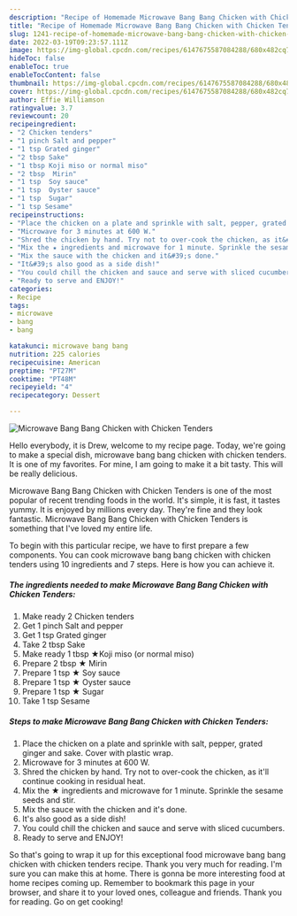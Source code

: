 ```yaml
---
description: "Recipe of Homemade Microwave Bang Bang Chicken with Chicken Tenders"
title: "Recipe of Homemade Microwave Bang Bang Chicken with Chicken Tenders"
slug: 1241-recipe-of-homemade-microwave-bang-bang-chicken-with-chicken-tenders
date: 2022-03-19T09:23:57.111Z
image: https://img-global.cpcdn.com/recipes/6147675587084288/680x482cq70/microwave-bang-bang-chicken-with-chicken-tenders-recipe-main-photo.jpg
hideToc: false
enableToc: true
enableTocContent: false
thumbnail: https://img-global.cpcdn.com/recipes/6147675587084288/680x482cq70/microwave-bang-bang-chicken-with-chicken-tenders-recipe-main-photo.jpg
cover: https://img-global.cpcdn.com/recipes/6147675587084288/680x482cq70/microwave-bang-bang-chicken-with-chicken-tenders-recipe-main-photo.jpg
author: Effie Williamson
ratingvalue: 3.7
reviewcount: 20
recipeingredient:
- "2 Chicken tenders"
- "1 pinch Salt and pepper"
- "1 tsp Grated ginger"
- "2 tbsp Sake"
- "1 tbsp Koji miso or normal miso"
- "2 tbsp  Mirin"
- "1 tsp  Soy sauce"
- "1 tsp  Oyster sauce"
- "1 tsp  Sugar"
- "1 tsp Sesame"
recipeinstructions:
- "Place the chicken on a plate and sprinkle with salt, pepper, grated ginger and sake. Cover with plastic wrap."
- "Microwave for 3 minutes at 600 W."
- "Shred the chicken by hand. Try not to over-cook the chicken, as it&#39;ll continue cooking in residual heat."
- "Mix the ★ ingredients and microwave for 1 minute. Sprinkle the sesame seeds and stir."
- "Mix the sauce with the chicken and it&#39;s done."
- "It&#39;s also good as a side dish!"
- "You could chill the chicken and sauce and serve with sliced cucumbers."
- "Ready to serve and ENJOY!"
categories:
- Recipe
tags:
- microwave
- bang
- bang

katakunci: microwave bang bang 
nutrition: 225 calories
recipecuisine: American
preptime: "PT27M"
cooktime: "PT48M"
recipeyield: "4"
recipecategory: Dessert

---
```



![Microwave Bang Bang Chicken with Chicken Tenders](https://img-global.cpcdn.com/recipes/6147675587084288/680x482cq70/microwave-bang-bang-chicken-with-chicken-tenders-recipe-main-photo.jpg)

Hello everybody, it is Drew, welcome to my recipe page. Today, we're going to make a special dish, microwave bang bang chicken with chicken tenders. It is one of my favorites. For mine, I am going to make it a bit tasty. This will be really delicious.

Microwave Bang Bang Chicken with Chicken Tenders is one of the most popular of recent trending foods in the world. It's simple, it is fast, it tastes yummy. It is enjoyed by millions every day. They're fine and they look fantastic. Microwave Bang Bang Chicken with Chicken Tenders is something that I've loved my entire life.




To begin with this particular recipe, we have to first prepare a few components. You can cook microwave bang bang chicken with chicken tenders using 10 ingredients and 7 steps. Here is how you can achieve it.

<!--inarticleads1-->

##### The ingredients needed to make Microwave Bang Bang Chicken with Chicken Tenders:

1. Make ready 2 Chicken tenders
1. Get 1 pinch Salt and pepper
1. Get 1 tsp Grated ginger
1. Take 2 tbsp Sake
1. Make ready 1 tbsp ★Koji miso (or normal miso)
1. Prepare 2 tbsp ★ Mirin
1. Prepare 1 tsp ★ Soy sauce
1. Prepare 1 tsp ★ Oyster sauce
1. Prepare 1 tsp ★ Sugar
1. Take 1 tsp Sesame




<!--inarticleads2-->

##### Steps to make Microwave Bang Bang Chicken with Chicken Tenders:

1. Place the chicken on a plate and sprinkle with salt, pepper, grated ginger and sake. Cover with plastic wrap.
1. Microwave for 3 minutes at 600 W.
1. Shred the chicken by hand. Try not to over-cook the chicken, as it&#39;ll continue cooking in residual heat.
1. Mix the ★ ingredients and microwave for 1 minute. Sprinkle the sesame seeds and stir.
1. Mix the sauce with the chicken and it&#39;s done.
1. It&#39;s also good as a side dish!
1. You could chill the chicken and sauce and serve with sliced cucumbers.
1. Ready to serve and ENJOY!



So that's going to wrap it up for this exceptional food microwave bang bang chicken with chicken tenders recipe. Thank you very much for reading. I'm sure you can make this at home. There is gonna be more interesting food at home recipes coming up. Remember to bookmark this page in your browser, and share it to your loved ones, colleague and friends. Thank you for reading. Go on get cooking!
